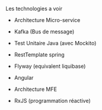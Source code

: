 


Les technologies a voir



-   Architecture Micro-service
-   Kafka (Bus de message)
-   Test Unitaire Java (avec Mockito)
-   RestTemplate spring
-   Flyway (equivalent liquibase)



-   Angular
-   Architecture MFE
-   RxJS (programmation réactive)

